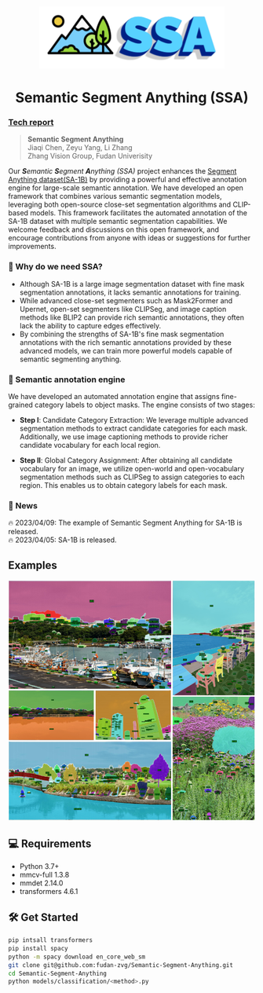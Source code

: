 <p align="center">
  <img src="./figures/logo.png" alt="SSA-1B Icon"/>
</p>

<h1 align="center">Semantic Segment Anything (SSA)</h1>

### [Tech report]()
> **Semantic Segment Anything**  
> Jiaqi Chen, Zeyu Yang, Li Zhang  
> Zhang Vision Group, Fudan Univerisity

Our _**S**emantic **S**egment **A**nything (SSA)_ project enhances the [Segment Anything dataset(SA-1B)](https://segment-anything.com/) 
by providing a powerful and effective annotation engine for large-scale semantic annotation.
We have developed an open framework that combines various semantic segmentation models, leveraging both open-source close-set segmentation algorithms and CLIP-based models. 
This framework facilitates the automated annotation of the SA-1B dataset with multiple semantic segmentation capabilities. We welcome feedback and discussions on this open framework, and encourage contributions from anyone with ideas or suggestions for further improvements.

### 🤔 Why do we need SSA?
- Although SA-1B is a large image segmentation dataset with fine mask segmentation annotations, it lacks semantic annotations for training.
- While advanced close-set segmenters such as Mask2Former and Upernet, open-set segmenters like CLIPSeg, and image caption methods like BLIP2 can provide rich semantic annotations, they often lack the ability to capture edges effectively.
- By combining the strengths of SA-1B's fine mask segmentation annotations with the rich semantic annotations provided by these advanced models, we can train more powerful models capable of semantic segmenting anything.
### 🚄 Semantic annotation engine
We have developed an automated annotation engine that assigns fine-grained category labels to object masks. The engine consists of two stages:
- **Step I**: Candidate Category Extraction: We leverage multiple advanced segmentation methods to extract candidate categories for each mask. Additionally, we use image captioning methods to provide richer candidate vocabulary for each local region.

- **Step II**: Global Category Assignment: After obtaining all candidate vocabulary for an image, we utilize open-world and open-vocabulary segmentation methods such as CLIPSeg to assign categories to each region. This enables us to obtain category labels for each mask.
### 📖 News
🔥 2023/04/09: The example of Semantic Segment Anything for SA-1B is released.  
🔥 2023/04/05: SA-1B is released.  

## Examples
![](./figures/example.png)
## 💻 Requirements
- Python 3.7+
- mmcv-full 1.3.8
- mmdet 2.14.0
- transformers 4.6.1
## 🛠️ Get Started

```bash
pip intsall transformers
pip install spacy
python -m spacy download en_core_web_sm
git clone git@github.com:fudan-zvg/Semantic-Segment-Anything.git
cd Semantic-Segment-Anything
python models/classification/<method>.py
```
